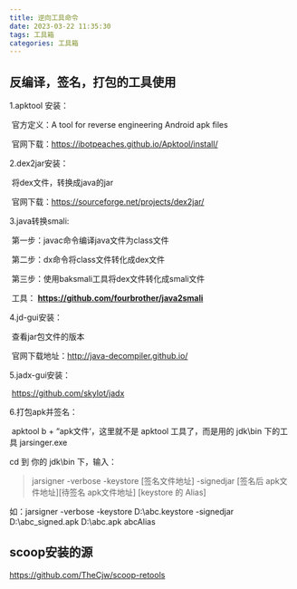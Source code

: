 ```yaml
---
title: 逆向工具命令
date: 2023-03-22 11:35:30
tags: 工具箱
categories: 工具箱
---
```

## 反编译，签名，打包的工具使用

1.apktool 安装：

​	官方定义：A tool for reverse engineering Android apk files

​	官网下载：<https://ibotpeaches.github.io/Apktool/install/>

2.dex2jar安装：

​	将dex文件，转换成java的jar

​	官网下载：<https://sourceforge.net/projects/dex2jar/>

3.java转换smali:

​	第一步：javac命令编译java文件为class文件  

​        第二步：dx命令将class文件转化成dex文件  

​	第三步：使用baksmali工具将dex文件转化成smali文件

​	工具： **https://github.com/fourbrother/java2smali** 

4.jd-gui安装：

​	查看jar包文件的版本

​	官网下载地址：<http://java-decompiler.github.io/>

5.jadx-gui安装：

​	https://github.com/skylot/jadx

6.打包apk并签名：

​	 apktool b  + “apk文件‘，这里就不是 apktool 工具了，而是用的 jdk\bin 下的工具 jarsinger.exe

cd 到 你的 jdk\bin 下，输入：

> jarsigner -verbose -keystore [签名文件地址] -signedjar [签名后 apk文件地址][待签名 apk文件地址] [keystore 的 Alias]

如：jarsigner -verbose -keystore D:\abc.keystore -signedjar D:\abc_signed.apk D:\abc.apk abcAlias

## scoop安装的源

https://github.com/TheCjw/scoop-retools